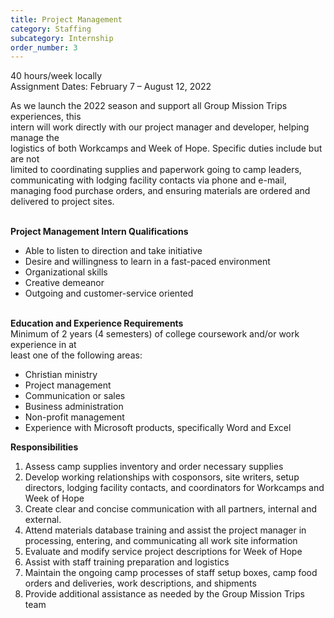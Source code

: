 ```yaml
---
title: Project Management
category: Staffing
subcategory: Internship
order_number: 3
---
```

40 hours/week locally<br>Assignment Dates: February 7 – August 12, 2022

As we launch the 2022 season and support all Group Mission Trips experiences, this<br>intern will work directly with our project manager and developer, helping manage the<br>logistics of both Workcamps and Week of Hope. Specific duties include but are not<br>limited to coordinating supplies and paperwork going to camp leaders, communicating with lodging facility contacts via phone and e-mail, managing food purchase orders, and ensuring materials are ordered and delivered to project sites.

<br>**Project Management Intern Qualifications**

* Able to listen to direction and take initiative
* Desire and willingness to learn in a fast-paced environment
* Organizational skills
* Creative demeanor
* Outgoing and customer-service oriented

<br>**Education and Experience Requirements**<br>Minimum of 2 years (4 semesters) of college coursework and/or work experience in at<br>least one of the following areas:

* Christian ministry
* Project management
* Communication or sales
* Business administration
* Non-profit management
* Experience with Microsoft products, specifically Word and Excel

**Responsibilities**

1. Assess camp supplies inventory and order necessary supplies
2. Develop working relationships with cosponsors, site writers, setup directors, lodging facility contacts, and coordinators for Workcamps and Week of Hope
3. Create clear and concise communication with all partners, internal and external.
4. Attend materials database training and assist the project manager in processing, entering, and communicating all work site information
5. Evaluate and modify service project descriptions for Week of Hope
6. Assist with staff training preparation and logistics
7. Maintain the ongoing camp processes of staff setup boxes, camp food orders and deliveries, work descriptions, and shipments
8. Provide additional assistance as needed by the Group Mission Trips team
